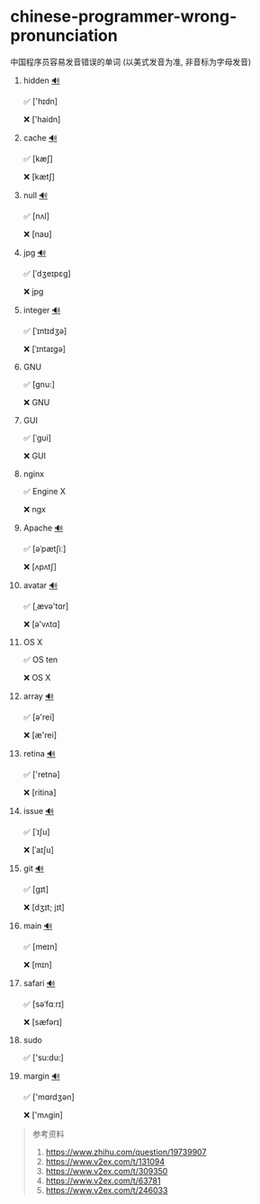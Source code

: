 # chinese-programmer-wrong-pronunciation
中国程序员容易发音错误的单词 (以美式发音为准, 非音标为字母发音)


1. hidden  [🔊](https://www.merriam-webster.com/dictionary/hidden?pronunciation)

   ✅ ['hɪdn]

   ❌ ['haidn]
   
1. cache  [🔊](https://www.merriam-webster.com/dictionary/cache?pronunciation)

   ✅ [kæʃ]
 
   ❌ [kætʃ]

1. null  [🔊](https://www.merriam-webster.com/dictionary/null?pronunciation)

   ✅ [nʌl]
 
   ❌ [naʊ]

1. jpg  [🔊](https://www.merriam-webster.com/dictionary/JPEG?pronunciation)

   ✅ [ˈdʒeɪpɛɡ]
 
   ❌ jpg

1. integer  [🔊](https://www.merriam-webster.com/dictionary/integer?pronunciation)

   ✅ [ˈɪntɪdʒə]
 
   ❌ [ˈɪntaɪgə]

1. GNU

   ✅ [gnu:]
 
   ❌ GNU

1. GUI

   ✅ [ˈɡui]
 
   ❌ GUI

1. nginx

   ✅ Engine X
 
   ❌ ngx

1. Apache  [🔊](https://www.merriam-webster.com/dictionary/Apache?pronunciation)

   ✅ [əˈpætʃiː]
 
   ❌ [ʌpʌtʃ]

1. avatar  [🔊](https://www.merriam-webster.com/dictionary/avatar?pronunciation)

   ✅ [ˌævə'tɑr]
 
   ❌ [ə'vʌtɑ]

1. OS X

   ✅ OS ten
 
   ❌ OS X

1. array  [🔊](https://www.merriam-webster.com/dictionary/array?pronunciation)

    ✅ [ə'rei]
 
    ❌ [æ'rei]

1. retina  [🔊](https://www.merriam-webster.com/dictionary/retina?pronunciation)

    ✅ ['retnə]
 
    ❌ [ritina]

1. issue  [🔊](https://www.merriam-webster.com/dictionary/issue?pronunciation)

    ✅ [ˈɪʃu]
 
    ❌ [ˈaɪʃu]

1. git  [🔊](https://www.merriam-webster.com/dictionary/git?pronunciation)

    ✅ [ɡɪt]
 
    ❌ [dʒɪt; jɪt]

1. main  [🔊](https://www.merriam-webster.com/dictionary/main?pronunciation)

    ✅ [meɪn]
 
    ❌ [mɪn]

1. safari  [🔊](https://www.merriam-webster.com/dictionary/safari?pronunciation)

    ✅ [səˈfɑːrɪ]

    ❌ [sæfərɪ]

1. sudo

    ✅ ['su:du:]

1. margin  [🔊](https://www.merriam-webster.com/dictionary/margin?pronunciation)

    ✅ ['mɑrdʒən]

    ❌ ['mʌgin]

> 参考资料
>
> 1. https://www.zhihu.com/question/19739907
> 2. https://www.v2ex.com/t/131094
> 3. https://www.v2ex.com/t/309350
> 4. https://www.v2ex.com/t/63781
> 5. https://www.v2ex.com/t/246033
